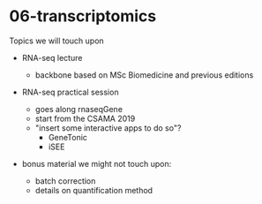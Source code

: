 # 06-transcriptomics

Topics we will touch upon

- RNA-seq lecture
  - backbone based on MSc Biomedicine and previous editions
- RNA-seq practical session
  - goes along rnaseqGene
  - start from the CSAMA 2019
  - "insert some interactive apps to do so"?
    - GeneTonic
    - iSEE
    
- bonus material we might not touch upon:
  - batch correction
  - details on quantification method
  